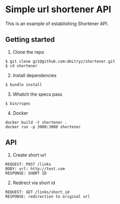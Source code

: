 Simple url shortener API
========================

This is an example of establishing Shortener API.

## Getting started

1. Clone the repo
  ```
  $ git clone git@github.com:dmitryz/shortener.git
  $ cd shortener
  ```

2. Install dependencies
  ```
  $ bundle install
  ```

3. Whatch the specs pass
  ```
  $ bin/rspec
  ```
4. Docker
  ```
  docker build -t shortener .
  docker run -p 3000:3000 shortener
  ```


## API

1. Create short url
  ```
  REQUEST: POST /links
  BODY: url: http://test.com
  RESPONSE: SHORT ID
  ```
2. Redirect via short id
  ```
  REQUEST: GET /links/short_id
  RESPONSE: redirection to original url
  ```

